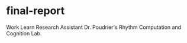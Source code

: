 # final-report 
Work Learn Research Assistant
Dr. Poudrier's Rhythm Computation and Cognition Lab. 
